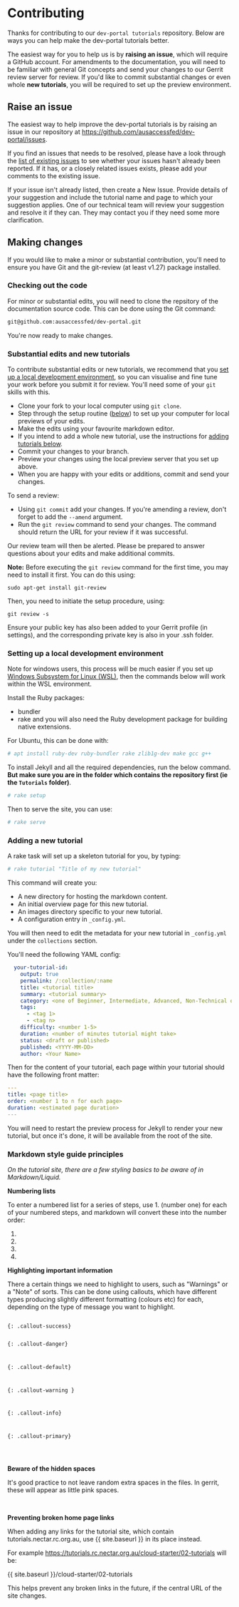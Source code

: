 # Contributing

Thanks for contributing to our `dev-portal tutorials` repository.
Below are ways you can help make the dev-portal tutorials better.

The easiest way for you to help us is by **raising an issue**, which will require a GitHub account.
For amendments to the documentation, you will need to be familiar with general Git concepts and send your changes to our Gerrit review server for review.
If you'd like to commit substantial changes or even whole **new tutorials**, you will be required to set up the preview environment.

## Raise an issue

The easiest way to help improve the dev-portal tutorials is by raising an issue in our repository at https://github.com/ausaccessfed/dev-portal/issues.

If you find an issues that needs to be resolved, please have a look through the [list of existing issues](https://github.com/ausaccessfed/dev-portal/issues) to see whether your issues hasn't already been reported.
If it has, or a closely related issues exists, please add your comments to the existing issue.

If your issue isn't already listed, then create a New Issue.
Provide details of your suggestion and include the tutorial name and page to which your suggestion applies.
One of our technical team will review your suggestion and resolve it if they can.
They may contact you if they need some more clarification.


## Making changes

If you would like to make a minor or substantial contribution, you'll need to ensure you have Git and the git-review (at least v1.27) package installed.



### Checking out the code

For minor or substantial edits, you will need to clone the repsitory of the documentation source code.
This can be done using the Git command:

```sh
git@github.com:ausaccessfed/dev-portal.git
```

You're now ready to make changes.


### Substantial edits and new tutorials

To contribute substantial edits or new tutorials, we recommend that you [set up a local development environment](#setting-up-a-local-development-environment), so you can visualise and fine tune your work before you submit it for review.
You'll need some of your `git` skills with this.

- Clone your fork to your local computer using `git clone`.
- Step through the setup routine ([below](#setting-up-a-local-development-environment)) to set up your computer for local previews of your edits.
- Make the edits using your favourite markdown editor.
- If you intend to add a whole new tutorial, use the instructions for [adding tutorials below](#adding-a-new-tutorial).
- Commit your changes to your branch.
- Preview your changes using the local preview server that you set up above.
- When you are happy with your edits or additions, commit and send your changes.

To send a review:
- Using `git commit` add your changes. If you're amending a review, don't forget to add the `--amend` argument.
- Run the `git review` command to send your changes. The command should return the URL for your review if it was successful.

Our review team will then be alerted.
Please be prepared to answer questions about your edits and make additional commits.

**Note:**
Before executing the `git review` command for the first time, you may need to install it first. You can do this using:
```
sudo apt-get install git-review
```
Then, you need to initiate the setup procedure, using:
```
git review -s 
```
Ensure your public key has also been added to your Gerrit profile (in settings), and the corresponding private key is also in your .ssh folder.

### Setting up a local development environment

Note for windows users, this process will be much easier if you set up [Windows Subsystem for Linux (WSL)](https://docs.microsoft.com/en-us/windows/wsl/install), then the commands below will work within the WSL environment.

Install the Ruby packages:

- bundler
- rake
  and you will also need the Ruby development package for building native extensions.

For Ubuntu, this can be done with:

```sh
# apt install ruby-dev ruby-bundler rake zlib1g-dev make gcc g++
```

To install Jekyll and all the required dependencies, run the below command. **But make sure you are in the folder which contains the repository first (ie the `Tutorials` folder)**.

```sh
# rake setup
```
Then to serve the site, you can use:

```sh
# rake serve
```

### Adding a new tutorial

A rake task will set up a skeleton tutorial for you, by typing:

```sh
# rake tutorial "Title of my new tutorial"
```

This command will create you:

- A new directory for hosting the markdown content.
- An initial overview page for this new tutorial.
- An images directory specific to your new tutorial.
- A configuration entry in `_config.yml`.

You will then need to edit the metadata for your new tutorial in `_config.yml`
under the `collections` section.

You'll need the following YAML config:

```yaml
  your-tutorial-id:
    output: true
    permalink: /:collection/:name
    title: <tutorial title>
    summary: <tutorial summary>
    category: <one of Beginner, Intermediate, Advanced, Non-Technical or Curriculum>
    tags:
      - <tag 1>
      - <tag n>
    difficulty: <number 1-5>
    duration: <number of minutes tutorial might take>
    status: <draft or published>
    published: <YYYY-MM-DD>
    author: <Your Name>
```

Then for the content of your tutorial, each page within your tutorial should
have the following front matter:

```yaml
---
title: <page title>
order: <number 1 to n for each page>
duration: <estimated page duration>
---
```

You will need to restart the preview process for Jekyll to render your new
tutorial, but once it's done, it will be available from the root of the site.

### Markdown style guide principles

*On the tutorial site, there are a few styling basics to be aware of in Markdown/Liquid.*

**Numbering lists**

To enter a numbered list for a series of steps, use 1. (number one) for each of your numbered steps, and markdown will convert these into the number order:

1.
1.
1.
1.


**Highlighting important information**

There a certain things we need to highlight to users, such as "Warnings" or a "Note" of sorts. This can be done using callouts, which have different types producing slightly different formatting (colours etc) for each, depending on the type of message you want to highlight.

<code>
{: .callout-success}

{: .callout-danger}

{: .callout-default}

{: .callout-warning }

{: .callout-info}

{: .callout-primary}

</code>

<br>

**Beware of the hidden spaces**

It's good practice to not leave random extra spaces in the files.
In gerrit, these will appear as little pink spaces.

<br>

**Preventing broken home page links**

When adding any links for the tutorial site, which contain tutorials.nectar.rc.org.au, use  {{ site.baseurl }} in its place instead.

For example https://tutorials.rc.nectar.org.au/cloud-starter/02-tutorials will be:

{{ site.baseurl }}/cloud-starter/02-tutorials

This helps prevent any broken links in the future, if the central URL of the site changes.